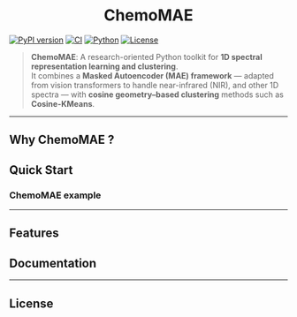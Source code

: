 <h1 align="center">ChemoMAE</h1>

[![PyPI version](https://img.shields.io/pypi/v/chemomae.svg)](https://pypi.org/project/chemomae/)
[![CI](https://github.com/Mantis-Ryuji/ChemoMAE/actions/workflows/ci.yml/badge.svg)](https://github.com/Mantis-Ryuji/ChemoMAE/actions/workflows/ci.yml)
[![Python](https://img.shields.io/pypi/pyversions/chemomae.svg)](https://pypi.org/project/chemomae/)
[![License](https://img.shields.io/badge/license-Apache--2.0-blue.svg)](LICENSE)


> **ChemoMAE**: A research-oriented Python toolkit for **1D spectral representation learning and clustering**. <br>
> It combines a **Masked Autoencoder (MAE) framework** — adapted from vision transformers to handle near-infrared (NIR), and other 1D spectra — with **cosine geometry–based clustering** methods such as **Cosine-KMeans**.

---

## Why ChemoMAE ?

## Quick Start

### ChemoMAE example

---

## Features


## Documentation


---

## License
